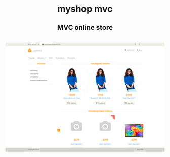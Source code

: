 <p align="center">
    <h1 align="center">myshop mvc</h1>
    <h2 align="center">MVC online store</h2>
    <br>
    <img src="https://github.com/Hodym/images-in-README/blob/master/myshop/myshop.com.png">
    <br>
</p>